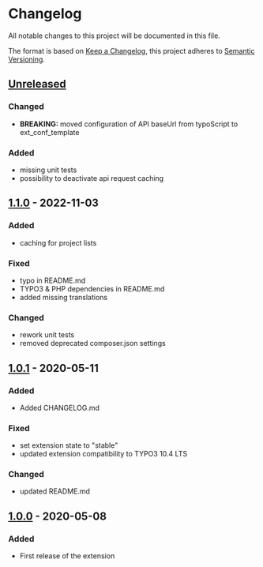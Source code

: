# Changelog

All notable changes to this project will be documented in this file.

The format is based on [Keep a Changelog](https://keepachangelog.com/en/1.0.0/),
this project adheres to [Semantic Versioning](https://semver.org/spec/v2.0.0.html).

## [Unreleased](https://github.com/jazzica/wechange/compare/1.1.0...develop)

### Changed

- **BREAKING:** moved configuration of API baseUrl from typoScript to ext_conf_template

### Added

- missing unit tests
- possibility to deactivate api request caching

## [1.1.0](https://github.com/jazzica/wechange/compare/1.0.1...1.1.0) - 2022-11-03

### Added

- caching for project lists

### Fixed

- typo in README.md
- TYPO3 & PHP dependencies in README.md
- added missing translations

### Changed

- rework unit tests
- removed deprecated composer.json settings

## [1.0.1] - 2020-05-11

### Added

- Added CHANGELOG.md

### Fixed

- set extension state to "stable"
- updated extension compatibility to TYPO3 10.4 LTS

### Changed

- updated README.md

## [1.0.0] - 2020-05-08

### Added

- First release of the extension

[unreleased]: https://github.com/jazzica/wechange/compare/1.0.1...HEAD

[1.0.1]: https://github.com/jazzica/wechange/compare/1.0.0...1.0.1

[1.0.0]: https://github.com/jazzica/wechange/compare/b4d22a38...1.0.0
